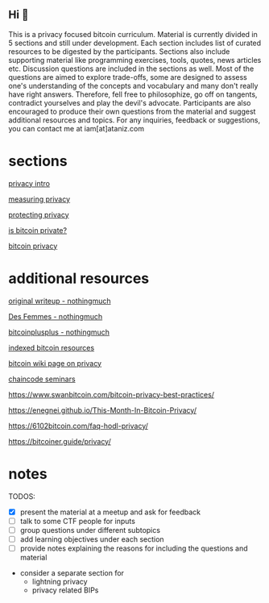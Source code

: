 
## Hi 👋

This is a privacy focused bitcoin curriculum. Material is currently divided in 5 sections and still under development. Each section includes list of curated resources to be digested by the participants. Sections also include supporting material like programming exercises, tools, quotes, news articles  etc. Discussion questions are included in the sections as well. Most of the questions are aimed to explore trade-offs, some are designed to assess one's understanding of the concepts and vocabulary and many don't really have right answers. Therefore, fell free to philosophize, go off on tangents, contradict yourselves and play the devil's advocate. Participants are also encouraged to produce their own questions from the material and suggest additional resources and topics. For any inquiries, feedback or suggestions, you can contact me at iam[at]ataniz.com


# sections

[privacy intro](1-privacy_intro.md)

[measuring privacy](2-measuring_privacy.md)

[protecting privacy](3-protecting_privacy.md)

[is bitcoin private?](4-is_bitcoin_private.md)

[bitcoin privacy](5-bitcoin_privacy.md)




# additional resources


[original writeup - nothingmuch](https://gist.github.com/adamjonas/bc6302233d8278daa100b34e78999328)

[Des Femmes - nothingmuch](https://gist.github.com/nothingmuch/0ba650fcca7e8ce5181e56526dfdd0eb)

[bitcoinplusplus - nothingmuch](https://github.com/nothingmuch/btcplusplus_cdmx/blob/main/talk.org)

[indexed bitcoin resources](https://btc-engine-1-react-demo-ui.netlify.app)

[bitcoin wiki page on privacy](https://en.bitcoin.it/wiki/Privacy)

[chaincode seminars](https://chaincode.gitbook.io/seminars/)

https://www.swanbitcoin.com/bitcoin-privacy-best-practices/

https://enegnei.github.io/This-Month-In-Bitcoin-Privacy/

https://6102bitcoin.com/faq-hodl-privacy/

https://bitcoiner.guide/privacy/




# notes

TODOS:

- [x] present the material at a meetup and ask for feedback
- [ ] talk to some CTF people for inputs
- [ ] group questions under different subtopics
- [ ] add learning objectives under each section
- [ ] provide notes explaining the reasons for including the questions and material

- consider a separate section for 
  - lightning privacy
  - privacy related BIPs 
  